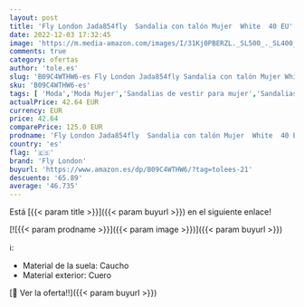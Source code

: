 ```yaml
---
layout: post
title: 'Fly London Jada854fly  Sandalia con talón Mujer  White  40 EU'
date: 2022-12-03 17:32:45
image: 'https://m.media-amazon.com/images/I/31Kj0PBERZL._SL500_._SL400_.jpg'
comments: true
category: ofertas
author: 'tole.es'
slug: 'B09C4WTHW6-es Fly London Jada854fly Sandalia con talón Mujer White 40 EU'
sku: 'B09C4WTHW6-es'
tags: [ 'Moda','Moda Mujer','Sandalias de vestir para mujer','Sandalias y palas de mujer','Zapatos para mujer','fly london','sandalia','🇪🇸', ]
actualPrice: 42.64 EUR
currency: EUR
price: 42.64
comparePrice: 125.0 EUR
prodname: 'Fly London Jada854fly  Sandalia con talón Mujer  White  40 EU'
country: 'es'
flag: '🇪🇸'
brand: 'Fly London'
buyurl: 'https://www.amazon.es/dp/B09C4WTHW6/?tag=tolees-21'
descuento: '65.89'
average: '46.735'
---
```


Está [{{< param title >}}]({{< param buyurl >}}) en el siguiente enlace!

[![{{< param prodname >}}]({{< param image >}})]({{< param buyurl >}})

ℹ️:

- Material de la suela: Caucho
- Material exterior: Cuero

[🛒 Ver la oferta!!]({{< param buyurl >}})
